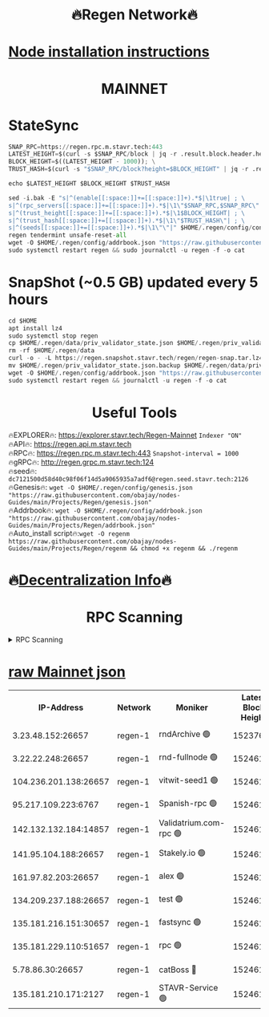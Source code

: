 <h1 align="center"> 🔥Regen Network🔥</h1>

[Node installation instructions](https://github.com/obajay/nodes-Guides/tree/main/Projects/Regen)
=
<h1 align="center"> MAINNET</h1>

# StateSync
```python
SNAP_RPC=https://regen.rpc.m.stavr.tech:443
LATEST_HEIGHT=$(curl -s $SNAP_RPC/block | jq -r .result.block.header.height); \
BLOCK_HEIGHT=$((LATEST_HEIGHT - 1000)); \
TRUST_HASH=$(curl -s "$SNAP_RPC/block?height=$BLOCK_HEIGHT" | jq -r .result.block_id.hash)

echo $LATEST_HEIGHT $BLOCK_HEIGHT $TRUST_HASH

sed -i.bak -E "s|^(enable[[:space:]]+=[[:space:]]+).*$|\1true| ; \
s|^(rpc_servers[[:space:]]+=[[:space:]]+).*$|\1\"$SNAP_RPC,$SNAP_RPC\"| ; \
s|^(trust_height[[:space:]]+=[[:space:]]+).*$|\1$BLOCK_HEIGHT| ; \
s|^(trust_hash[[:space:]]+=[[:space:]]+).*$|\1\"$TRUST_HASH\"| ; \
s|^(seeds[[:space:]]+=[[:space:]]+).*$|\1\"\"|" $HOME/.regen/config/config.toml
regen tendermint unsafe-reset-all
wget -O $HOME/.regen/config/addrbook.json "https://raw.githubusercontent.com/obajay/nodes-Guides/main/Projects/Regen/addrbook.json"
sudo systemctl restart regen && sudo journalctl -u regen -f -o cat
```
# SnapShot (~0.5 GB) updated every 5 hours
```python
cd $HOME
apt install lz4
sudo systemctl stop regen
cp $HOME/.regen/data/priv_validator_state.json $HOME/.regen/priv_validator_state.json.backup
rm -rf $HOME/.regen/data
curl -o - -L https://regen.snapshot.stavr.tech/regen/regen-snap.tar.lz4 | lz4 -c -d - | tar -x -C $HOME/.regen --strip-components 2
mv $HOME/.regen/priv_validator_state.json.backup $HOME/.regen/data/priv_validator_state.json
wget -O $HOME/.regen/config/addrbook.json "https://raw.githubusercontent.com/obajay/nodes-Guides/main/Projects/Regen/addrbook.json"
sudo systemctl restart regen && journalctl -u regen -f -o cat
```

 <h1 align="center"> Useful Tools</h1>

🔥EXPLORER🔥:     https://explorer.stavr.tech/Regen-Mainnet        `Indexer "ON"` \
🔥API🔥:          https://regen.api.m.stavr.tech \
🔥RPC🔥:          https://regen.rpc.m.stavr.tech:443              `Snapshot-interval = 1000` \
🔥gRPC🔥:         http://regen.grpc.m.stavr.tech:124 \
🔥seed🔥:      `dc7121500d58d40c98f06f14d5a9065935a7adf6@regen.seed.stavr.tech:2126` \
🔥Genesis🔥:   `wget -O $HOME/.regen/config/genesis.json "https://raw.githubusercontent.com/obajay/nodes-Guides/main/Projects/Regen/genesis.json"` \
🔥Addrbook🔥:  `wget -O $HOME/.regen/config/addrbook.json "https://raw.githubusercontent.com/obajay/nodes-Guides/main/Projects/Regen/addrbook.json"` \
🔥Auto_install script🔥:`wget -O regenm https://raw.githubusercontent.com/obajay/nodes-Guides/main/Projects/Regen/regenm && chmod +x regenm && ./regenm`

🔥[Decentralization Info](https://github.com/obajay/StateSync-snapshots/tree/main/Projects/Regen/Decentralization)🔥
=
<h1 align="center"> RPC Scanning</h1>

<details>
<summary>RPC Scanning</summary>

<h2 align="center"> We scan nodes in real time every 4 hours. And we provide the final result of RPC endpoints.
We cannot influence the operation of these nodes in any way. </h2>


```python
If Voting Power is higher than 0 --> then the Node is a validator of the network and may be subject to attack and be a potential threat to the chain.
```
```python
We marked such validators with a red symbol
```

</details>

[raw Mainnet json](https://rpc-check.regenm.stavr.tech/regenm/rpc-regenm-result.json)
=


<table><tr><th>IP-Address</th><th>Network</th><th>Moniker</th><th>Latest Block Height</th><th>Earliest Block Height</th><th>Catching Up</th><th>Tx Index</th><th>Voting Power</th><th>Scan Time</th></tr><tr><td>3.23.48.152:26657</td><td>regen-1</td><td>rndArchive 🟢</td><td>15237637</td><td>1</td><td>False</td><td>on</td><td>0</td><td>2024-03-23T05:05:12.695985747UTC</td></tr><tr><td>3.22.22.248:26657</td><td>regen-1</td><td>rnd-fullnode 🟢</td><td>15246156</td><td>4134001</td><td>False</td><td>on</td><td>0</td><td>2024-03-23T05:05:01.793838096UTC</td></tr><tr><td>104.236.201.138:26657</td><td>regen-1</td><td>vitwit-seed1 🟢</td><td>15246144</td><td>8943001</td><td>False</td><td>on</td><td>0</td><td>2024-03-23T05:03:53.421270990UTC</td></tr><tr><td>95.217.109.223:6767</td><td>regen-1</td><td>Spanish-rpc 🟢</td><td>15246169</td><td>10068001</td><td>False</td><td>on</td><td>0</td><td>2024-03-23T05:06:17.107599649UTC</td></tr><tr><td>142.132.132.184:14857</td><td>regen-1</td><td>Validatrium.com-rpc 🟢</td><td>15246170</td><td>11175001</td><td>False</td><td>on</td><td>0</td><td>2024-03-23T05:06:21.385153087UTC</td></tr><tr><td>141.95.104.188:26657</td><td>regen-1</td><td>Stakely.io 🟢</td><td>15246153</td><td>13442501</td><td>False</td><td>on</td><td>0</td><td>2024-03-23T05:04:44.628383924UTC</td></tr><tr><td>161.97.82.203:26657</td><td>regen-1</td><td>alex 🟢</td><td>15246164</td><td>13992001</td><td>False</td><td>on</td><td>0</td><td>2024-03-23T05:05:48.237046557UTC</td></tr><tr><td>134.209.237.188:26657</td><td>regen-1</td><td>test 🟢</td><td>15246174</td><td>13992001</td><td>False</td><td>on</td><td>0</td><td>2024-03-23T05:06:52.964305695UTC</td></tr><tr><td>135.181.216.151:30657</td><td>regen-1</td><td>fastsync 🟢</td><td>15246161</td><td>14457001</td><td>False</td><td>off</td><td>0</td><td>2024-03-23T05:05:32.707118504UTC</td></tr><tr><td>135.181.229.110:51657</td><td>regen-1</td><td>rpc 🟢</td><td>15246152</td><td>14844001</td><td>False</td><td>on</td><td>0</td><td>2024-03-23T05:04:36.223330608UTC</td></tr><tr><td>5.78.86.30:26657</td><td>regen-1</td><td>catBoss 🔴</td><td>15246178</td><td>15237401</td><td>False</td><td>on</td><td>9053355285</td><td>2024-03-23T05:07:15.002500749UTC</td></tr><tr><td>135.181.210.171:2127</td><td>regen-1</td><td>STAVR-Service 🟢</td><td>15246180</td><td>15244001</td><td>False</td><td>on</td><td>0</td><td>2024-03-23T05:07:29.577864903UTC</td></tr></table>